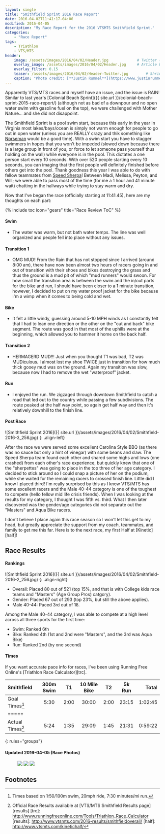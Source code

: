 ```yaml
---
layout: single
title: "Smithfield Sprint 2016 Race Report"
date: 2016-04-02T11:41:17-04:00
modified: 2016-04-05
description: "My Race Report for the 2016 VTSMTS Smithfield Sprint." 	# For Twitter, not the Title
categories:
    - "Race Report"
tags:
    - Triathlon
    - VTS/MTS
header:
    image: /assets/images/2016/04/02/Header.jpg				# Twitter (use 'teaser')
    overlay_image: /assets/images/2016/04/02/Header.jpg		# Article header at 2048x768
    overlay_filter: 0.15
    teaser: /assets/images/2016/04/02/Header-Twitter.jpg 		# Shrink image to 575 width
    caption: "Photo credit: [**Justin Rummel**](https://www.justinrummel.com)"
---
```


Apparently VTS/MTS races and myself have an issue, and the issue is RAIN!  Similar to last year's [Colonial Beach Sprint]({{ site.url }}/colonial-beach-sprint-2015-race-report/) (although not as bad of a downpour and no open water swim with gasoline fuel on the top), we were challenged with Mother Nature... and she did not disappoint.

The Smithfield Sprint is a pool swim start, because this early in the year in Virginia most lakes/bays/ocean is simply not warm enough for people to go out in open water (unless you are REALLY crazy and thik something like [Norseman][norseman] would be a good time).  With a swim start you have to stagger swimmers in hopes that you won't be impeded (slowed down because there is a large group in front of you, or force to let someone pass yourself thus holding on the wall) while everyone is in the pool.  This dictates a one person start every 10 seconds.  With over 520 people starting every 10 seconds, you can imaging that the first people will definitely finished before others get into the pool.  Thank goodness this year I was able to do with fellow teammates from [Speed Sherpa][sherpa]!  Between Madi, Melissa, Peyton, and Will; we were able to pass most of the time (for me a 1 hour and 41 minute wait) chatting in the hallways while trying to stay warm and dry.

Now that I've began the race (officially starting at 11:41.45), here are my thoughts on each part:

{% include toc icon="gears" title="Race Review ToC" %}

#### Swim

- The water was warm, but not bath water temps.  The line was well organized and people fell into place without any issues.

#### Transition 1

- OMG MUD!  From the Rain that has not stopped since I arrived (around 8:00 am), there have now been almost two hours of racers going in and out of transition with their shoes and bikes destroying the grass and thus the ground is a mud pit of which "mud runners" would swoon.  For how small the transition area is between the swim and the in/out parts for the bike and run, I should have been closer to a 1 minute transition, however, I decided to put on my water proof jacket for the bike because I'm a wimp when it comes to being cold and wet.

#### Bike

- It felt a little windy, guessing around 5-10 MPH winds as I constantly felt that I had to lean one direction or the other on the "out and back" bike segment.  The route was good in that most of the uphills were at the beginning, which allowed you to hammer it home on the back half.

#### Transition 2

- HERMAGERD MUD!!!  Just when you thought T1 was bad, T2 was MUDiculous.  I almost lost my shoe TWICE just in transition for how much thick gooey mud was on the ground.  Again my transition was slow, because now I had to remove the wet "waterproof" jacket.

#### Run

- I enjoyed the run.  We zigzaged through downtown Smithfield to catch a road that led out to the country while passing a few subdivisions.  The route peaked at the half way point, so again get half way and then it's relatively downhill to the finish line.

#### Post Race

![Smithfield Sprint 2016]({{ site.url }}/assets/images/2016/04/02/Smithfield-2016-3_256.jpg)
{: .align-left}

After the race we were served some excellent Carolina Style BBQ (as there was no sauce but only a hint of vinegar) with some beans and slaw.  The Speed Sherpa team found each other and shared some highs and lows (one crashed) from each other's race experience, but quickly knew that one of the "sherpettes" was going to place in the top three of her age category.  I decided to stick around so I could snap a picture of her on the podium, while she waited for the remaining racers to crossed finish line.  Little did I know I placed third!  I'm really surprised by this as I know VTS/MTS has some excellent racers and the Male 40-44 category is one of the toughest to compete (hello fellow mid life crisis friends).  When I was looking at the results for my category, I thought I was fifth vs. third.  What I then later discovered was the gender/age categories did not separate out the "Masters" and Aqua Bike racers.

I don't believe I place again this race season so I won't let this get to my head, but greatly appreciate the support from my coach, teammates, and family to get me this far.  Here is to the next race, my first Half at [Kinetic][half]!

Race Results
---

#### Rankings

![Smithfield Sprint 2016]({{ site.url }}/assets/images/2016/04/02/Smithfield-2016-2_256.jpg)
{: .align-right}

- Overall: Placed 80 out of 521 (top 15%, and that is with College kids race teams and "Masters" (Age Group Pros) catgory).
- Gender: Placed 67 out of 293 (top 23%, but still the above applies).
- Male 40-44: Paced 3rd out of 18.

Among the Male 40-44 category, I was able to compete at a high level across all three sports for the first time:

- Swim: Ranked 6th
- Bike: Ranked 4th (1st and 2nd were "Masters", and the 3rd was Aqua Bike)
- Run: Ranked 2nd (by one second)

#### Times

If you want accurate pace info for races, I've been using Running Free Online's [Triathlon Race Calculator][trc].

| Smithfield         | 300m Swim | T1   | 10 Mile Bike  | T2   | 5k Run   | Total   |
|:-------------------|:---------:|:----:|:-------------:|:----:|:--------:|--------:|
| Goal Times[^1]     | 5:30      | 2:00 | 30:00         | 2:00 | 23:15    | 1:02:45 |
|=====
| Actual Times[^2]   | 5:24      | 1:35 | 29:09         | 1:45 | 21:31    | 0:59:22 |
{: rules="groups"}

#### Updated 2016-04-05 (Race Photos)

<figure class="third">
<a href="{{ site.url }}/assets/images/2016/04/05/SMI_S1321_800.jpg"><img src="{{ site.url }}/assets/images/2016/04/05/SMI_S1321_256.jpg" /></a>
<a href="{{ site.url }}/assets/images/2016/04/05/SMI_B2587_800.jpg"><img src="{{ site.url }}/assets/images/2016/04/05/SMI_B2587_256.jpg" /></a>
<a href="{{ site.url }}/assets/images/2016/04/05/SMI_R3582_800.jpg"><img src="{{ site.url }}/assets/images/2016/04/05/SMI_R3582_256.jpg" /></a>
</figure>

Footnotes
---

[norseman]: http://nxtri.com
[sherpa]: http://www.speedsherpa.com
[^1]: Times based on 1:50/100m swim, 20mph ride, 7:30 minutes/mi run.
[^2]: Official Race Results available at [VTS/MTS Smithfield Results page][results]
[trc]: http://www.runningfreeonline.com/Tools/Triathlon_Race_Calculator
[results]: http://www.vtsmts.com/2016-results/smithfieldoverall/
[half]: http://www.vtsmts.com/kinetichalf/
